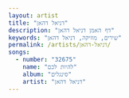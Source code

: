 ```yaml
---
layout: artist
title: "דניאל דהאן"
description: "דף האמן דניאל דהאן"
keywords: "שירים, מוזיקה, דניאל דהאן"
permalink: /artists/דניאל-דהאן/
songs:
  - number: "32675"
    name: "להיות לכם"
    album: "סינגלים"
    artist: "דניאל דהאן"
---
```

